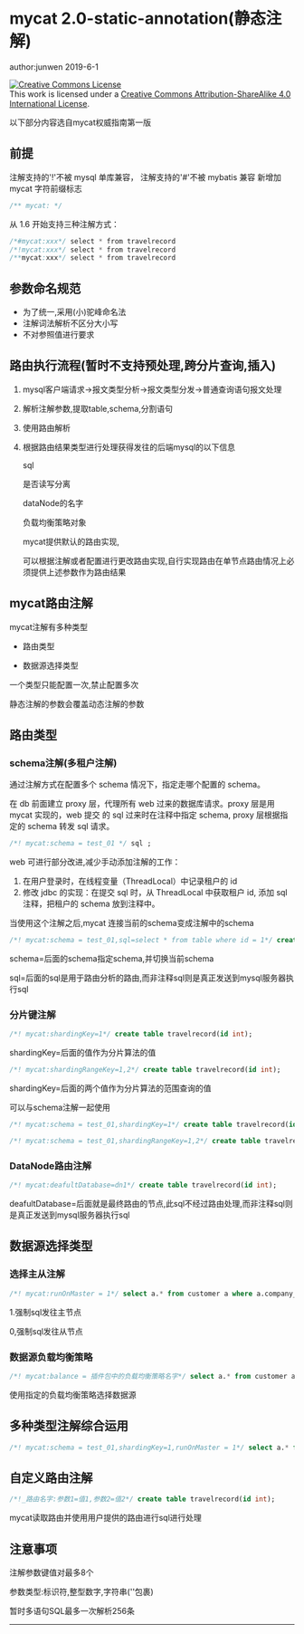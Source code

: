 

# mycat 2.0-static-annotation(静态注解)

author:junwen 2019-6-1

<a rel="license" href="http://creativecommons.org/licenses/by-sa/4.0/"><img alt="Creative Commons License" style="border-width:0" src="https://i.creativecommons.org/l/by-sa/4.0/88x31.png" /></a><br />This work is licensed under a <a rel="license" href="http://creativecommons.org/licenses/by-sa/4.0/">Creative Commons Attribution-ShareAlike 4.0 International License</a>.

以下部分内容选自mycat权威指南第一版

## 前提

注解支持的'!'不被 mysql 单库兼容，
注解支持的'#'不被 mybatis 兼容
新增加 mycat 字符前缀标志

```sql
/** mycat: */
```

从 1.6 开始支持三种注解方式：

```java
/*#mycat:xxx*/ select * from travelrecord
/*!mycat:xxx*/ select * from travelrecord
/**mycat:xxx*/ select * from travelrecord 
```



## 参数命名规范

- 为了统一,采用(小)驼峰命名法
- 注解词法解析不区分大小写
- 不对参照值进行要求



## 路由执行流程(暂时不支持预处理,跨分片查询,插入)

1. mysql客户端请求->报文类型分析->报文类型分发->普通查询语句报文处理

2. 解析注解参数,提取table,schema,分割语句

3. 使用路由解析

4. 根据路由结果类型进行处理获得发往的后端mysql的以下信息

   sql

   是否读写分离

   dataNode的名字

   负载均衡策略对象

   

   mycat提供默认的路由实现,

   可以根据注解或者配置进行更改路由实现,自行实现路由在单节点路由情况上必须提供上述参数作为路由结果



## mycat路由注解

mycat注解有多种类型

- 路由类型

- 数据源选择类型


一个类型只能配置一次,禁止配置多次

静态注解的参数会覆盖动态注解的参数



## 路由类型

### schema注解(多租户注解)

通过注解方式在配置多个 schema 情况下，指定走哪个配置的 schema。

在 db 前面建立 proxy 层，代理所有 web 过来的数据库请求。proxy 层是用 mycat 实现的，web 提交
的 sql 过来时在注释中指定 schema, proxy 层根据指定的 schema 转发 sql 请求。

```sql
/*! mycat:schema = test_01 */ sql ; 
```

web 可进行部分改进,减少手动添加注解的工作：

1. 在用户登录时，在线程变量（ThreadLocal）中记录租户的 id
2. 修改 jdbc 的实现：在提交 sql 时，从 ThreadLocal 中获取租户 id, 添加 sql 注释，把租户的 schema
   放到注释中。

当使用这个注解之后,mycat 连接当前的schema变成注解中的schema

```sql
/*! mycat:schema = test_01,sql=select * from table where id = 1*/ create table travelrecord(id int);
```

schema=后面的schema指定schema,并切换当前schema

sql=后面的sql是用于路由分析的路由,而非注释sql则是真正发送到mysql服务器执行sql

### 分片键注解

```sql
/*! mycat:shardingKey=1*/ create table travelrecord(id int);
```

shardingKey=后面的值作为分片算法的值

```sql
/*! mycat:shardingRangeKey=1,2*/ create table travelrecord(id int);
```

shardingKey=后面的两个值作为分片算法的范围查询的值

可以与schema注解一起使用

```sql
/*! mycat:schema = test_01,shardingKey=1*/ create table travelrecord(id int);
```

```sql
/*! mycat:schema = test_01,shardingRangeKey=1,2*/ create table travelrecord(id int);
```

### DataNode路由注解

```sql
/*! mycat:deafultDatabase=dn1*/ create table travelrecord(id int);
```

deafultDatabase=后面就是最终路由的节点,此sql不经过路由处理,而非注释sql则是真正发送到mysql服务器执行sql



## 数据源选择类型

### 选择主从注解

```sql
/*! mycat:runOnMaster = 1*/ select a.* from customer a where a.company_id=1; 
```

1.强制sql发往主节点

0,强制sql发往从节点

### 数据源负载均衡策略

```sql
/*! mycat:balance = 插件包中的负载均衡策略名字*/ select a.* from customer a where a.company_id=1; 
```

使用指定的负载均衡策略选择数据源

## 多种类型注解综合运用

```sql
/*! mycat:schema = test_01,shardingKey=1,runOnMaster = 1*/ select a.* from customer a where a.company_id=1; 
```

## 自定义路由注解

```sql
/*!_路由名字:参数1=值1,参数2=值2*/ create table travelrecord(id int);
```

mycat读取路由并使用用户提供的路由进行sql进行处理

## 注意事项

注解参数键值对最多8个

参数类型:标识符,整型数字,字符串(''包裹)

暂时多语句SQL最多一次解析256条



------

